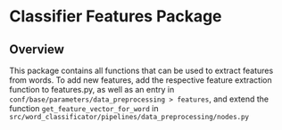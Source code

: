 # Classifier Features Package

## Overview
This package contains all functions that can be used to extract features from words.
To add new features, add the respective feature extraction function to features.py, as well as an entry in
``conf/base/parameters/data_preprocessing > features``, and extend the function ``get_feature_vector_for_word``
in ``src/word_classificator/pipelines/data_preprocessing/nodes.py``
